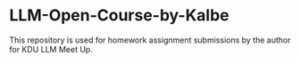 # LLM-Open-Course-by-Kalbe
This repository is used for homework assignment submissions by the author for KDU LLM Meet Up.

